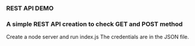 ### REST API DEMO

### A simple REST API creation to check GET and POST method
Create a node server and run index.js
The credentials are in the JSON file.
